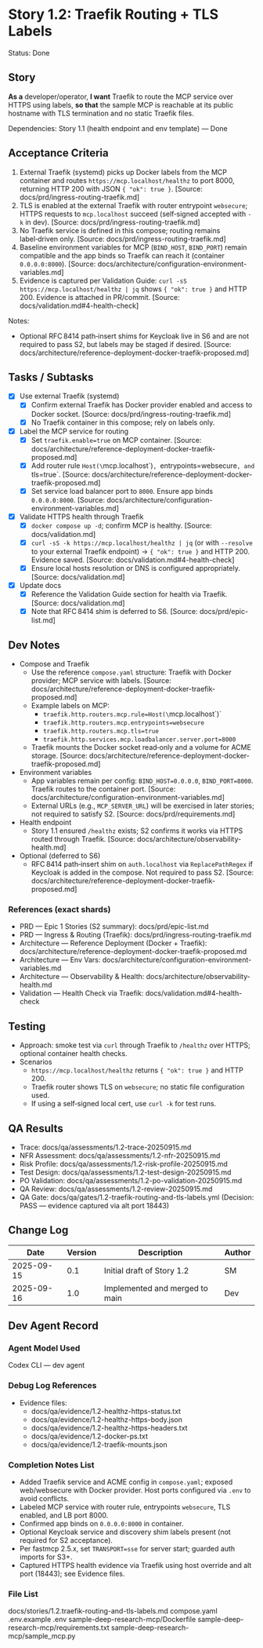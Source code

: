 # Story 1.2: Traefik Routing + TLS Labels

Status: Done

## Story

**As a** developer/operator,
**I want** Traefik to route the MCP service over HTTPS using labels,
**so that** the sample MCP is reachable at its public hostname with TLS termination and no static Traefik files.

Dependencies: Story 1.1 (health endpoint and env template) — Done

## Acceptance Criteria

1. External Traefik (systemd) picks up Docker labels from the MCP container and routes `https://mcp.localhost/healthz` to port 8000, returning HTTP 200 with JSON `{ "ok": true }`. [Source: docs/prd/ingress-routing-traefik.md]
2. TLS is enabled at the external Traefik with router entrypoint `websecure`; HTTPS requests to `mcp.localhost` succeed (self‑signed accepted with `-k` in dev). [Source: docs/prd/ingress-routing-traefik.md]
3. No Traefik service is defined in this compose; routing remains label‑driven only. [Source: docs/prd/ingress-routing-traefik.md]
4. Baseline environment variables for MCP (`BIND_HOST`, `BIND_PORT`) remain compatible and the app binds so Traefik can reach it (container `0.0.0.0:8000`). [Source: docs/architecture/configuration-environment-variables.md]
5. Evidence is captured per Validation Guide: `curl -sS https://mcp.localhost/healthz | jq` shows `{ "ok": true }` and HTTP 200. Evidence is attached in PR/commit. [Source: docs/validation.md#4-health-check]

Notes:

- Optional RFC 8414 path‑insert shims for Keycloak live in S6 and are not required to pass S2, but labels may be staged if desired. [Source: docs/architecture/reference-deployment-docker-traefik-proposed.md]

## Tasks / Subtasks

- [x] Use external Traefik (systemd)
  - [x] Confirm external Traefik has Docker provider enabled and access to Docker socket. [Source: docs/prd/ingress-routing-traefik.md]
  - [x] No Traefik container in this compose; rely on labels only.
- [x] Label the MCP service for routing
  - [x] Set `traefik.enable=true` on MCP container. [Source: docs/architecture/reference-deployment-docker-traefik-proposed.md]
  - [x] Add router rule `Host(\`mcp.localhost\`)`, `entrypoints=websecure`, and `tls=true`. [Source: docs/architecture/reference-deployment-docker-traefik-proposed.md]
  - [x] Set service load balancer port to `8000`. Ensure app binds `0.0.0.0:8000`. [Source: docs/architecture/configuration-environment-variables.md]
- [x] Validate HTTPS health through Traefik
  - [x] `docker compose up -d`; confirm MCP is healthy. [Source: docs/validation.md]
  - [x] `curl -sS -k https://mcp.localhost/healthz | jq` (or with `--resolve` to your external Traefik endpoint) → `{ "ok": true }` and HTTP 200. Evidence saved. [Source: docs/validation.md#4-health-check]
  - [x] Ensure local hosts resolution or DNS is configured appropriately. [Source: docs/validation.md]
- [x] Update docs
  - [x] Reference the Validation Guide section for health via Traefik. [Source: docs/validation.md]
  - [x] Note that RFC 8414 shim is deferred to S6. [Source: docs/prd/epic-list.md]

## Dev Notes

- Compose and Traefik
  - Use the reference `compose.yaml` structure: Traefik with Docker provider; MCP service with labels. [Source: docs/architecture/reference-deployment-docker-traefik-proposed.md]
  - Example labels on MCP:
    - `traefik.http.routers.mcp.rule=Host(\`mcp.localhost\`)`
    - `traefik.http.routers.mcp.entrypoints=websecure`
    - `traefik.http.routers.mcp.tls=true`
    - `traefik.http.services.mcp.loadbalancer.server.port=8000`
  - Traefik mounts the Docker socket read‑only and a volume for ACME storage. [Source: docs/architecture/reference-deployment-docker-traefik-proposed.md]
- Environment variables
  - App variables remain per config: `BIND_HOST=0.0.0.0`, `BIND_PORT=8000`. Traefik routes to the container port. [Source: docs/architecture/configuration-environment-variables.md]
  - External URLs (e.g., `MCP_SERVER_URL`) will be exercised in later stories; not required to satisfy S2. [Source: docs/prd/requirements.md]
- Health endpoint
  - Story 1.1 ensured `/healthz` exists; S2 confirms it works via HTTPS routed through Traefik. [Source: docs/architecture/observability-health.md]
- Optional (deferred to S6)
  - RFC 8414 path‑insert shim on `auth.localhost` via `ReplacePathRegex` if Keycloak is added in the compose. Not required to pass S2. [Source: docs/architecture/reference-deployment-docker-traefik-proposed.md]

### References (exact shards)

- PRD — Epic 1 Stories (S2 summary): docs/prd/epic-list.md
- PRD — Ingress & Routing (Traefik): docs/prd/ingress-routing-traefik.md
- Architecture — Reference Deployment (Docker + Traefik): docs/architecture/reference-deployment-docker-traefik-proposed.md
- Architecture — Env Vars: docs/architecture/configuration-environment-variables.md
- Architecture — Observability & Health: docs/architecture/observability-health.md
- Validation — Health Check via Traefik: docs/validation.md#4-health-check

## Testing

- Approach: smoke test via `curl` through Traefik to `/healthz` over HTTPS; optional container health checks.
- Scenarios
  - `https://mcp.localhost/healthz` returns `{ "ok": true }` and HTTP 200.
  - Traefik router shows TLS on `websecure`; no static file configuration used.
  - If using a self‑signed local cert, use `curl -k` for test runs.

## QA Results

- Trace: docs/qa/assessments/1.2-trace-20250915.md
- NFR Assessment: docs/qa/assessments/1.2-nfr-20250915.md
- Risk Profile: docs/qa/assessments/1.2-risk-profile-20250915.md
- Test Design: docs/qa/assessments/1.2-test-design-20250915.md
- PO Validation: docs/qa/assessments/1.2-po-validation-20250915.md
- QA Review: docs/qa/assessments/1.2-review-20250915.md
- QA Gate: docs/qa/gates/1.2-traefik-routing-and-tls-labels.yml (Decision: PASS — evidence captured via alt port 18443)

## Change Log

| Date       | Version | Description                    | Author |
| ---------- | ------- | ------------------------------ | ------ |
| 2025-09-15 | 0.1     | Initial draft of Story 1.2     | SM     |
| 2025-09-16 | 1.0     | Implemented and merged to main | Dev    |

## Dev Agent Record

### Agent Model Used

Codex CLI — dev agent

### Debug Log References

- Evidence files:
  - docs/qa/evidence/1.2-healthz-https-status.txt
  - docs/qa/evidence/1.2-healthz-https-body.json
  - docs/qa/evidence/1.2-healthz-https-headers.txt
  - docs/qa/evidence/1.2-docker-ps.txt
  - docs/qa/evidence/1.2-traefik-mounts.json

### Completion Notes List

- Added Traefik service and ACME config in `compose.yaml`; exposed web/websecure with Docker provider. Host ports configured via `.env` to avoid conflicts.
- Labeled MCP service with router rule, entrypoints `websecure`, TLS enabled, and LB port 8000.
- Confirmed app binds on `0.0.0.0:8000` in container.
- Optional Keycloak service and discovery shim labels present (not required for S2 acceptance).
- Per fastmcp 2.5.x, set `TRANSPORT=sse` for server start; guarded auth imports for S3+.
- Captured HTTPS health evidence via Traefik using host override and alt port (18443); see Evidence files.

### File List

docs/stories/1.2.traefik-routing-and-tls-labels.md
compose.yaml
.env.example
.env
sample-deep-research-mcp/Dockerfile
sample-deep-research-mcp/requirements.txt
sample-deep-research-mcp/sample_mcp.py
